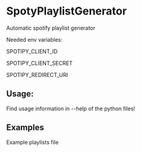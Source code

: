 # SpotyPlaylistGenerator
Automatic spotify playlist generator

Needed env variables:

SPOTIPY_CLIENT_ID

SPOTIPY_CLIENT_SECRET

SPOTIPY_REDIRECT_URI

## Usage:
Find usage information in --help of the python files!

## Examples
Example playlists file
